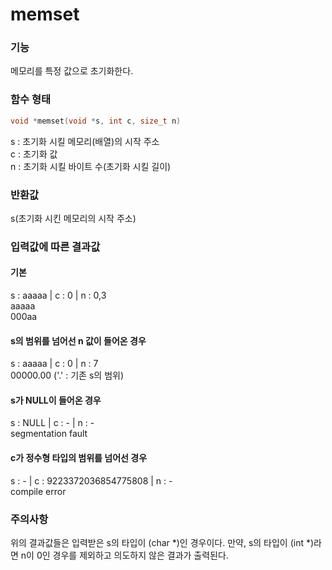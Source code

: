 # memset

### 기능
메모리를 특정 값으로 초기화한다.

### 함수 형태
```c
void *memset(void *s, int c, size_t n)
```
s : 초기화 시킬 메모리(배열)의 시작 주소<br/>
c : 초기화 값<br/>
n : 초기화 시킬 바이트 수(초기화 시킬 길이)

### 반환값
s(초기화 시킨 메모리의 시작 주소)

### 입력값에 따른 결과값
#### 기본<br/>
s : aaaaa | c : 0 | n : 0,3<br/>
aaaaa<br/>
000aa<br/>
#### s의 범위를 넘어선 n 값이 들어온 경우<br/>
s : aaaaa | c : 0 | n : 7<br/>
00000.00 ('.' : 기존 s의 범위)<br/>
#### s가 NULL이 들어온 경우
s : NULL | c : - | n : -<br/>
segmentation fault
#### c가 정수형 타입의 범위를 넘어선 경우
s : - | c : 9223372036854775808 | n : -<br/>
compile error<br/>

### 주의사항
위의 결과값들은 입력받은 s의 타입이 (char &#42;)인 경우이다. 만약, s의 타입이 (int &#42;)라면 n이 0인 경우를 제외하고 의도하지 않은 결과가 출력된다.
